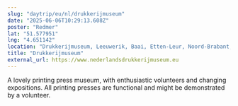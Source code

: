 ```yaml
---
slug: "daytrip/eu/nl/drukkerijmuseum"
date: "2025-06-06T10:29:13.608Z"
poster: "Redmer"
lat: "51.577951"
lng: "4.651142"
location: "Drukkerijmuseum, Leeuwerik, Baai, Etten-Leur, Noord-Brabant, Nederland, 4872 PH, Nederland"
title: "Drukkerijmuseum"
external_url: https://www.nederlandsdrukkerijmuseum.eu
---
```

A lovely printing press museum, with enthusiastic volunteers and changing expositions. All printing presses are functional and might be demonstrated by a volunteer.